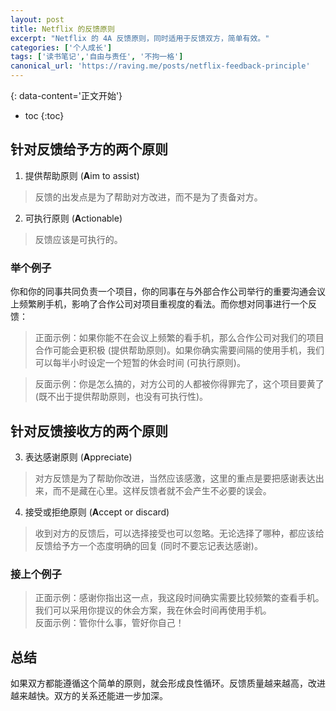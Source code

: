 ```yaml
---
layout: post
title: Netflix 的反馈原则
excerpt: "Netflix 的 4A 反馈原则，同时适用于反馈双方，简单有效。"
categories: ['个人成长']
tags: ['读书笔记','自由与责任', '不拘一格']
canonical_url: 'https://raving.me/posts/netflix-feedback-principle'
---
```


{: data-content='正文开始'}

* toc
{:toc}

## 针对反馈给予方的两个原则
1. 提供帮助原则 (**A**im to assist)
> 反馈的出发点是为了帮助对方改进，而不是为了责备对方。

2. 可执行原则 (**A**ctionable)
> 反馈应该是可执行的。

### 举个例子
你和你的同事共同负责一个项目，你的同事在与外部合作公司举行的重要沟通会议上频繁刷手机，影响了合作公司对项目重视度的看法。而你想对同事进行一个反馈：       
> 正面示例：如果你能不在会议上频繁的看手机，那么合作公司对我们的项目合作可能会更积极 (提供帮助原则)。如果你确实需要间隔的使用手机，我们可以每半小时设定一个短暂的休会时间 (可执行原则)。  

> 反面示例：你是怎么搞的，对方公司的人都被你得罪完了，这个项目要黄了 (既不出于提供帮助原则，也没有可执行性)。

## 针对反馈接收方的两个原则
3. 表达感谢原则 (**A**ppreciate)
> 对方反馈是为了帮助你改进，当然应该感激，这里的重点是要把感谢表达出来，而不是藏在心里。这样反馈者就不会产生不必要的误会。
4. 接受或拒绝原则 (**A**ccept or discard)
> 收到对方的反馈后，可以选择接受也可以忽略。无论选择了哪种，都应该给反馈给予方一个态度明确的回复 (同时不要忘记表达感谢)。

### 接上个例子
> 正面示例：感谢你指出这一点，我这段时间确实需要比较频繁的查看手机。我们可以采用你提议的休会方案，我在休会时间再使用手机。  
> 反面示例：管你什么事，管好你自己！

## 总结
如果双方都能遵循这个简单的原则，就会形成良性循环。反馈质量越来越高，改进越来越快。双方的关系还能进一步加深。